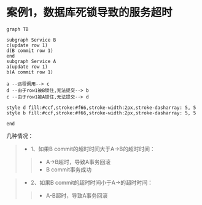 # 案例1，数据库死锁导致的服务超时

```mermaid
graph TB

subgraph Service B
c(update row 1)
d(B commit row 1)
end
subgraph Service A
a(update row 1)
b(A commit row 1)

a --远程调用--> c
d --由于row1被B锁住,无法提交--> b
c --由于row1被A锁住,无法提交--> d

style d fill:#ccf,stroke:#f66,stroke-width:2px,stroke-dasharray: 5, 5
style b fill:#ccf,stroke:#f66,stroke-width:2px,stroke-dasharray: 5, 5

end
```
几种情况：
>- 1、如果B commit的超时时间大于A->B的超时时间：
>>- A->B超时，导致A事务回滚
>>- B commit事务成功

>- 2、如果B commit的超时时间小于A->的超时时间：
>>- A-B超时，导致A事务回滚
>>
<!--stackedit_data:
eyJoaXN0b3J5IjpbMTY5ODQ3ODAwN119
-->